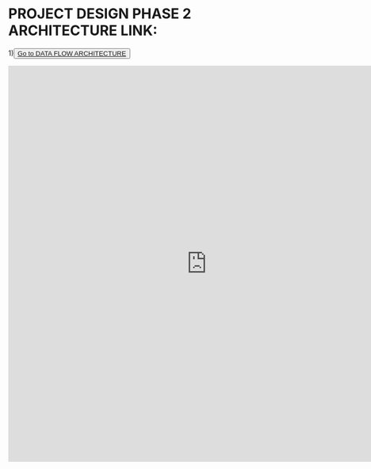 # **PROJECT DESIGN PHASE 2 ARCHITECTURE LINK:**
1)<button>
   <a href="https://app.mural.co/t/gogul8628/m/gogul8628/1664889846692/5ba1e200cd6b92d433ad44109fc8103d60dacf1b?sender=u22f91ee78dcda11de8422080"> Go to DATA FLOW ARCHITECTURE </a>
</button>
<iframe frameborder="no" border="0" marginwidth="0" marginheight="0" width=800 height=800 src="https://edrawcloudpublicus.s3.amazonaws.com/viewer/self/2706112/share/2022-10-9/1665295893/main.svg"></iframe>
